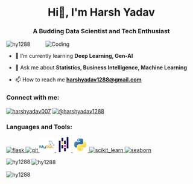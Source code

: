 

<h1 align="center">Hi👋, I'm Harsh Yadav</h1>
<h3 align="center">A Budding Data Scientist and Tech Enthusiast</h3>
<img align= "right" alt="Coding" width="400" src="https://cdn.dribble.com/users/1162077/screenshots/3848914/programmer.gif">

<p align="left"> <img src="https://komarev.com/ghpvc/?username=hy1288&label=Profile%20views&color=0e75b6&style=flat" alt="hy1288" /> </p>

- 🌱 I’m currently learning **Deep Learning, Gen-AI**

- 💬 Ask me about **Statistics, Business Intelligence, Machine Learning**

- 📫 How to reach me **harshyadav1288@gmail.com**

<h3 align="left">Connect with me:</h3>
<p align="left">
<a href="https://linkedin.com/in/harshyadav007" target="blank"><img align="center" src="https://raw.githubusercontent.com/rahuldkjain/github-profile-readme-generator/master/src/images/icons/Social/linked-in-alt.svg" alt="harshyadav007" height="30" width="40" /></a>
<a href="https://www.hackerrank.com/@harshyadav1288" target="blank"><img align="center" src="https://raw.githubusercontent.com/rahuldkjain/github-profile-readme-generator/master/src/images/icons/Social/hackerrank.svg" alt="@harshyadav1288" height="30" width="40" /></a>
</p>

<h3 align="left">Languages and Tools:</h3>
<p align="left"> <a href="https://flask.palletsprojects.com/" target="_blank" rel="noreferrer"> <img src="https://www.vectorlogo.zone/logos/pocoo_flask/pocoo_flask-icon.svg" alt="flask" width="40" height="40"/> </a> <a href="https://git-scm.com/" target="_blank" rel="noreferrer"> <img src="https://www.vectorlogo.zone/logos/git-scm/git-scm-icon.svg" alt="git" width="40" height="40"/> </a> <a href="https://www.mysql.com/" target="_blank" rel="noreferrer"> <img src="https://raw.githubusercontent.com/devicons/devicon/master/icons/mysql/mysql-original-wordmark.svg" alt="mysql" width="40" height="40"/> </a> <a href="https://pandas.pydata.org/" target="_blank" rel="noreferrer"> <img src="https://raw.githubusercontent.com/devicons/devicon/2ae2a900d2f041da66e950e4d48052658d850630/icons/pandas/pandas-original.svg" alt="pandas" width="40" height="40"/> </a> <a href="https://www.python.org" target="_blank" rel="noreferrer"> <img src="https://raw.githubusercontent.com/devicons/devicon/master/icons/python/python-original.svg" alt="python" width="40" height="40"/> </a> <a href="https://scikit-learn.org/" target="_blank" rel="noreferrer"> <img src="https://upload.wikimedia.org/wikipedia/commons/0/05/Scikit_learn_logo_small.svg" alt="scikit_learn" width="40" height="40"/> </a> <a href="https://seaborn.pydata.org/" target="_blank" rel="noreferrer"> <img src="https://seaborn.pydata.org/_images/logo-mark-lightbg.svg" alt="seaborn" width="40" height="40"/> </a> </p>

<p><img align="left" src="https://github-readme-stats.vercel.app/api/top-langs?username=hy1288&show_icons=true&locale=en&layout=compact" alt="hy1288" /></p>

<p>&nbsp;<img align="center" src="https://github-readme-stats.vercel.app/api?username=hy1288&show_icons=true&locale=en" alt="hy1288" /></p>

<p><img align="center" src="https://github-readme-streak-stats.herokuapp.com/?user=hy1288&" alt="hy1288" /></p>
